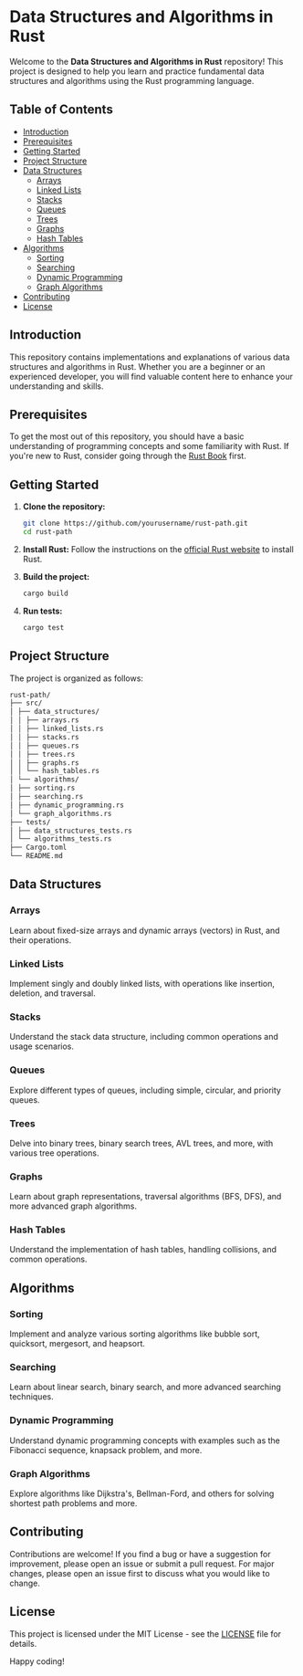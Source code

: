 # Data Structures and Algorithms in Rust

Welcome to the **Data Structures and Algorithms in Rust** repository! This project is designed to help you learn and practice fundamental data structures and algorithms using the Rust programming language.

## Table of Contents

- [Introduction](#introduction)
- [Prerequisites](#prerequisites)
- [Getting Started](#getting-started)
- [Project Structure](#project-structure)
- [Data Structures](#data-structures)
  - [Arrays](#arrays)
  - [Linked Lists](#linked-lists)
  - [Stacks](#stacks)
  - [Queues](#queues)
  - [Trees](#trees)
  - [Graphs](#graphs)
  - [Hash Tables](#hash-tables)
- [Algorithms](#algorithms)
  - [Sorting](#sorting)
  - [Searching](#searching)
  - [Dynamic Programming](#dynamic-programming)
  - [Graph Algorithms](#graph-algorithms)
- [Contributing](#contributing)
- [License](#license)

## Introduction

This repository contains implementations and explanations of various data structures and algorithms in Rust. Whether you are a beginner or an experienced developer, you will find valuable content here to enhance your understanding and skills.

## Prerequisites

To get the most out of this repository, you should have a basic understanding of programming concepts and some familiarity with Rust. If you're new to Rust, consider going through the [Rust Book](https://doc.rust-lang.org/book/) first.

## Getting Started

1. **Clone the repository:**

    ```bash
    git clone https://github.com/yourusername/rust-path.git
    cd rust-path
    ```

2. **Install Rust:**
   Follow the instructions on the [official Rust website](https://www.rust-lang.org/tools/install) to install Rust.

3. **Build the project:**

    ```bash
    cargo build
    ```

4. **Run tests:**

    ```bash
    cargo test
    ```

## Project Structure

The project is organized as follows:

```sh
rust-path/
├── src/
│ ├── data_structures/
│ │ ├── arrays.rs
│ │ ├── linked_lists.rs
│ │ ├── stacks.rs
│ │ ├── queues.rs
│ │ ├── trees.rs
│ │ ├── graphs.rs
│ │ └── hash_tables.rs
│ └── algorithms/
│ ├── sorting.rs
│ ├── searching.rs
│ ├── dynamic_programming.rs
│ └── graph_algorithms.rs
├── tests/
│ ├── data_structures_tests.rs
│ └── algorithms_tests.rs
├── Cargo.toml
└── README.md
```


## Data Structures

### Arrays

Learn about fixed-size arrays and dynamic arrays (vectors) in Rust, and their operations.

### Linked Lists

Implement singly and doubly linked lists, with operations like insertion, deletion, and traversal.

### Stacks

Understand the stack data structure, including common operations and usage scenarios.

### Queues

Explore different types of queues, including simple, circular, and priority queues.

### Trees

Delve into binary trees, binary search trees, AVL trees, and more, with various tree operations.

### Graphs

Learn about graph representations, traversal algorithms (BFS, DFS), and more advanced graph algorithms.

### Hash Tables

Understand the implementation of hash tables, handling collisions, and common operations.

## Algorithms

### Sorting

Implement and analyze various sorting algorithms like bubble sort, quicksort, mergesort, and heapsort.

### Searching

Learn about linear search, binary search, and more advanced searching techniques.

### Dynamic Programming

Understand dynamic programming concepts with examples such as the Fibonacci sequence, knapsack problem, and more.

### Graph Algorithms

Explore algorithms like Dijkstra's, Bellman-Ford, and others for solving shortest path problems and more.

## Contributing

Contributions are welcome! If you find a bug or have a suggestion for improvement, please open an issue or submit a pull request. For major changes, please open an issue first to discuss what you would like to change.

## License

This project is licensed under the MIT License - see the [LICENSE](LICENSE) file for details.

Happy coding!
